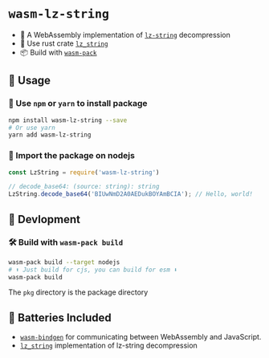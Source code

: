 # `wasm-lz-string`

- 🌟 A WebAssembly implementation of [`lz-string`](https://github.com/pieroxy/lz-string) decompression
- 🔋 Use rust crate [`lz_string`](https://docs.rs/lz-string/0.1.1/lz_string/)
- 📦 Build with [`wasm-pack`](https://github.com/rustwasm/wasm-pack)


## 🚴 Usage

### 🐑 Use `npm` or `yarn` to install package

```bash
npm install wasm-lz-string --save
# Or use yarn
yarn add wasm-lz-string
```

### 📖 Import the package on nodejs

```js
const LzString = require('wasm-lz-string')

// decode_base64: (source: string): string
LzString.decode_base64('BIUwNmD2A0AEDukBOYAmBCIA'); // Hello, world!

```

## 🍔 Devlopment

### 🛠️ Build with `wasm-pack build`

```bash
wasm-pack build --target nodejs
# ⬆️ Just build for cjs, you can build for esm ⬇️
wasm-pack build
```

The `pkg` directory is the package directory

## 🔋 Batteries Included

* [`wasm-bindgen`](https://github.com/rustwasm/wasm-bindgen) for communicating
  between WebAssembly and JavaScript.
* [`lz_string`](https://docs.rs/lz-string/0.1.1/lz_string/) implementation of lz-string decompression

